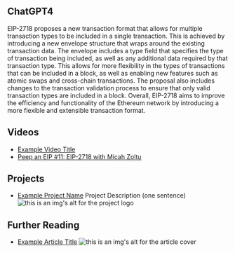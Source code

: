 ## ChatGPT4

EIP-2718 proposes a new transaction format that allows for multiple transaction types to be included in a single transaction. This is achieved by introducing a new envelope structure that wraps around the existing transaction data. The envelope includes a type field that specifies the type of transaction being included, as well as any additional data required by that transaction type. This allows for more flexibility in the types of transactions that can be included in a block, as well as enabling new features such as atomic swaps and cross-chain transactions. The proposal also includes changes to the transaction validation process to ensure that only valid transaction types are included in a block. Overall, EIP-2718 aims to improve the efficiency and functionality of the Ethereum network by introducing a more flexible and extensible transaction format.

## Videos

- [Example Video Title](https://www.youtube.com/watch?v=TDGq4aeevgY)
- [Peep an EIP #11: EIP-2718 with Micah Zoltu](https://www.youtube.com/watch?v=JReJRJ5G_UA&list=PL4cwHXAawZxqu0PKKyMzG_3BJV_xZTi1F&index=102)

## Projects

- [Example Project Name](https://xxxx.xxx/xxxxx) Project Description (one sentence) ![this is an img's alt for the project logo](https://xxxx.xxx/project-logo.xxx)

## Further Reading

- [Example Article Title](https://xxxx.xxx/xxxxx) ![this is an img's alt for the article cover](https://xxxx.xxx/article-cover.xxx)
